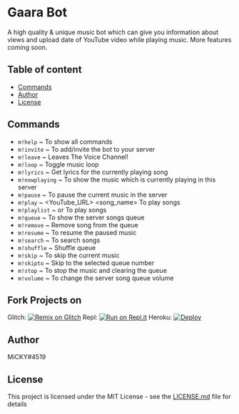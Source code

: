 # Gaara Bot

A high quality & unique music bot which can give you information about views and upload date of YouTube video while playing music. More features coming soon.

## Table of content

* [Commands](#commands)
* [Author](#author)
* [License](#license)

## Commands

- `m!help`  ~ To show all commands
- `m!invite`  ~ To add/invite the bot to your server
- `m!leave`  ~ Leaves The Voice Channel!
- `m!loop`  ~ Toggle music loop
- `m!lyrics`  ~ Get lyrics for the currently playing song
- `m!nowplaying`  ~ To show the music which is currently playing in this server
- `m!pause`  ~ To pause the current music in the server
- `m!play` ~ <YouTube_URL> <song_name> To play songs
- `m!playlist` ~ <YouTube Playlist URL> or <Playlist Name> To play songs
- `m!queue`  ~ To show the server songs queue
- `m!remove` ~ Remove song from the queue
- `m!resume`  ~ To resume the paused music
- `m!search` ~ To search songs
- `m!shuffle`  ~ Shuffle queue
- `m!skip` ~ To skip the current music
- `m!skipto` ~ Skip to the selected queue number
- `m!stop`  ~ To stop the music and clearing the queue
- `m!volume` ~ To change the server song queue volume

## Fork Projects on
Glitch: [![Remix on Glitch](https://cdn.glitch.com/2703baf2-b643-4da7-ab91-7ee2a2d00b5b%2Fremix-button.svg)](https://glitch.com/edit/#!/import/github/micky0singh/Gaara-Bot)
Repl: [![Run on Repl.it](https://repl.it/badge/github/micky0singh/Gaara-Bot)](https://repl.it/github/micky0singh/Gaara-Bot)
Heroku: [![Deploy](https://www.herokucdn.com/deploy/button.svg)](https://heroku.com/deploy?template=https://github.com/micky0singh/Gaara-Bot)

## Author

MiCKY#4519

## License

This project is licensed under the MIT License - see the [LICENSE.md](LICENSE) file for details
